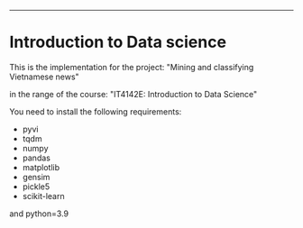 --------------------------------------------------------------------------------

# Introduction to Data science
This is the implementation for the project: "Mining and classifying Vietnamese news"

in the range of the course: "IT4142E: Introduction to Data Science"

You need to install the following requirements:
- pyvi
- tqdm
- numpy
- pandas
- matplotlib
- gensim
- pickle5
- scikit-learn

and python=3.9
